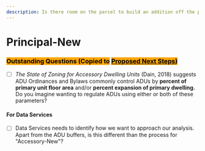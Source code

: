 ```yaml
---
description: Is there room on the parcel to build an addition off the principal building?
---
```


# Principal-New

### <mark style="background-color:orange;">Outstanding Questions (Copied to</mark> [<mark style="background-color:orange;">Proposed Next Steps</mark>](../../../project-management/proposed-next-steps.md)<mark style="background-color:orange;">)</mark>

* [ ] _The State of Zoning for Accessory Dwelling Units_ (Dain, 2018) suggests ADU Ordinances and Bylaws commonly control ADUs by **percent of primary unit floor area** and/or **percent expansion of primary dwelling.** Do you imagine wanting to regulate ADUs using either or both of these parameters?

#### For Data Services

* [ ] Data Services needs to identify how we want to approach our analysis. Apart from the ADU buffers, is this different than the process for "Accessory-New"?
